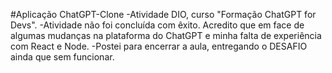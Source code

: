 #Aplicação ChatGPT-Clone
-Atividade DIO, curso "Formação ChatGPT for Devs".
-Atividade não foi concluída com êxito. Acredito que em face de algumas
mudanças na plataforma do ChatGPT e minha falta de experiência com React 
e Node. 
-Postei para encerrar a aula, entregando o DESAFIO ainda que sem funcionar.
